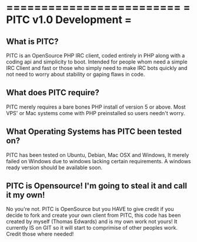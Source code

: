 =========================
= PITC v1.0 Development =
=========================

What is PITC?
-------------
PITC is an OpenSource PHP IRC client, coded
entirely in PHP along with a coding api and
simplicity to boot. Intended for people whom
need a simple IRC Client and fast or those
who simply need to make IRC bots quickly and
not need to worry about stability or gaping
flaws in code.

What does PITC require?
-----------------------
PITC merely requires a bare bones PHP install
of version 5 or above.
Most VPS' or Mac systems come with PHP preinstalled
so users needn't worry.

What Operating Systems has PITC been tested on?
-----------------------------------------------
PITC has been tested on Ubuntu, Debian, Mac OSX
and Windows, It merely failed on Windows due to
windows lacking certain requirements. A windows
ready version should be available soon.

PITC is Opensource! I'm going to steal it and call it my own!
-------------------------------------------------------------
No you're not. PITC is OpenSource but you HAVE to give credit
if you decide to fork and create your own client from PITC,
this code has been created by myself (Thomas Edwards) and is
my own work not yours! It currently IS on GIT so it will start
to comprimise of other peoples work. Credit those where needed!
